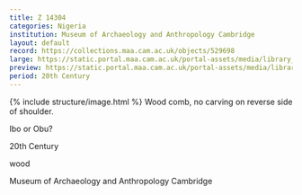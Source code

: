 ```yaml
---
title: Z 14304
categories: Nigeria
institution: Museum of Archaeology and Anthropology Cambridge
layout: default
record: https://collections.maa.cam.ac.uk/objects/529698
large: https://static.portal.maa.cam.ac.uk/portal-assets/media/library_images/web/668290_Z_14304_002.png
preview: https://static.portal.maa.cam.ac.uk/portal-assets/media/library_images/thumbnail/668290_Z_14304_002.png
period: 20th Century
---
```

{% include structure/image.html %}
Wood comb, no carving on reverse side of shoulder.

Ibo or Obu?

20th Century

wood

Museum of Archaeology and Anthropology Cambridge
